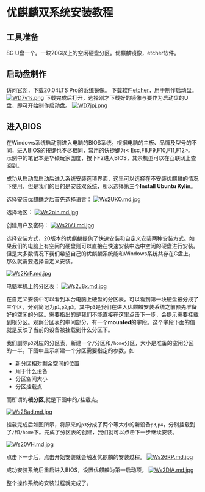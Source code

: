 # 优麒麟双系统安装教程

## 工具准备

8G U盘一个。一块20G以上的空闲硬盘分区。优麒麟镜像，etcher软件。

## 启动盘制作

访问[官网](https://www.ubuntukylin.com/downloads/osdownload-cn.html)，下载20.04LTS Pro的系统镜像。
下载软件[etcher](https://www.balena.io/etcher/)，用于制作启动盘。
[![WD7v1s.png](https://z3.ax1x.com/2021/07/22/WD7v1s.png)](https://imgtu.com/i/WD7v1s)
下载完成后打开，选择刚才下载好的镜像与要作为启动盘的U盘，即可开始制作启动盘。
[![WD7jpj.png](https://z3.ax1x.com/2021/07/22/WD7jpj.png)](https://imgtu.com/i/WD7jpj)

## 进入BIOS

在Windows系统启动前进入电脑的BIOS系统。根据电脑的主板、品牌及型号的不同，进入BIOS的按键也不尽相同，常用的快捷键为< Esc,F8,F9,F10,F11,F12>。 示例中的笔记本是华硕玩家国度，按下F2进入BIOS，其余机型可以在互联网上查阅到。

成功从启动盘启动后进入系统安装选项界面，这里可以选择在不安装优麒麟的情况下使用，但是我们的目的是安装双系统，所以选择第三个**Install Ubuntu Kylin**。

选择安装优麒麟之后首先选择语言：
[![Ws2UKO.md.jpg](https://z3.ax1x.com/2021/07/23/Ws2UKO.md.jpg)](https://imgtu.com/i/Ws2UKO)

选择地区：
[![Ws2oin.md.jpg](https://z3.ax1x.com/2021/07/23/Ws2oin.md.jpg)](https://imgtu.com/i/Ws2oin)

创建用户及密码：
[![Ws2lVJ.md.jpg](https://z3.ax1x.com/2021/07/23/Ws2lVJ.md.jpg)](https://imgtu.com/i/Ws2lVJ)

选择安装方式，20版本的优麒麟提供了快速安装和自定义安装两种安装方式。如果我们的电脑上有空闲的硬盘则可以直接在快速安装中选中空闲的硬盘进行安装。但是大多数情况下我们希望自己的优麒麟系统能和Windows系统共存在C盘上。那么就需要选择自定义安装。

[![Ws2KrF.md.jpg](https://z3.ax1x.com/2021/07/23/Ws2KrF.md.jpg)](https://imgtu.com/i/Ws2KrF)

电脑本机上的分区表：
[![Ws2J8x.md.jpg](https://z3.ax1x.com/2021/07/23/Ws2J8x.md.jpg)](https://imgtu.com/i/Ws2J8x)

在自定义安装中可以看到本台电脑上硬盘的分区表。可以看到第一块硬盘被分成了三个区，分别简记为``p1``,``p2``,``p3``。其中``p3``是我们在进入优麒麟安装系统之前预先准备好的空闲的分区。需要指出的是我们不能直接在这里点击下一步，会提示需要挂载到根分区。观察分区表的中间部分，有一个**mounted**的字段。这个字段下面的值就是反映了当前的设备被挂载到什么分区下。

我们删除``p3``对应的分区表，新建一个``/``分区和``/home``分区，大小是准备的空闲分区的一半。下图中显示新建一个分区需要指定的参数，如

* 新分区相对剩余空间的位置
* 用于什么设备
* 分区空间大小
* 分区挂载点

而所谓的**根分区**,就是下图中的``/``挂载点。

[![Ws2Bad.md.jpg](https://z3.ax1x.com/2021/07/23/Ws2Bad.md.jpg)](https://imgtu.com/i/Ws2Bad)

挂载完成后如图所示，将原来的``p3``分成了两个等大小的新设备``p3``,``p4``，分别挂载到了``/``和``/home``下。完成了分区表的创建，我们就可以点击下一步继续安装。

[![Ws20VH.md.jpg](https://z3.ax1x.com/2021/07/23/Ws20VH.md.jpg)](https://imgtu.com/i/Ws20VH)

点击下一步后，点击开始安装就会触发优麒麟的安装过程。
[![Ws26RP.md.jpg](https://z3.ax1x.com/2021/07/23/Ws26RP.md.jpg)](https://imgtu.com/i/Ws26RP)

成功安装系统后重启进入BIOS，设置优麒麟为第一启动项。
[![Ws2DIA.md.jpg](https://z3.ax1x.com/2021/07/23/Ws2DIA.md.jpg)](https://imgtu.com/i/Ws2DIA)

整个操作系统的安装过程就完成了。